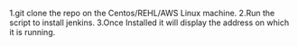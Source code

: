 1.git clone the repo on the Centos/REHL/AWS Linux machine.
2.Run the script to install jenkins.
3.Once Installed it will display the address on which it is running.
